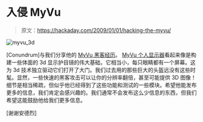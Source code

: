 # 入侵 MyVu

> 原文：<https://hackaday.com/2009/01/01/hacking-the-myvu/>

![myvu_3d](img/bd4066e012de412172ebb3c2f8c52b7f.png "myvu_3d")

[Conundrum]与我们分享他的 [MyVu 黑客经历](http://4hv.org/e107_plugins/forum/forum_viewtopic.php?56831.0#post_57030)。 [MyVu 个人显示器](http://www.myvu.com/)看起来像是构建一些体面的 3d 显示护目镜的伟大基础，它相当小，每只眼睛都有一个屏幕。这为 3d 技术独立驱动它们打开了大门。我们过去用的那些巨大的头盔远没有这些时髦。显然，一些快速的黑客攻击可以让你的分辨率翻倍，甚至可能提供 3D 图像！细节是相当稀疏，但似乎他已经得到了这些功能和测试的一些模块。希望他能发布更多的信息，我们肯定会感兴趣的。我们通常不会发布这么少信息的东西，但我们希望这能鼓励他给我们更多信息。

[谢谢安德烈]